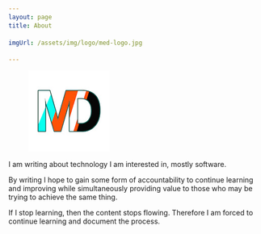 ```yaml
---
layout: page
title: About

imgUrl: /assets/img/logo/med-logo.jpg

---
```


<figure class="bio-figure-wrapper" draggable="false">
    <img src="/assets/img/logo/baseprofilelogo.jpg" alt="{{ site.altImgUrl }}" draggable="false" />
</figure>

I am writing about technology I am interested in, mostly software.

By writing I hope to gain some form of accountability to continue learning and improving while simultaneously providing value to those who may be trying to achieve the same thing.

If I stop learning, then the content stops flowing. Therefore I am forced to continue learning and document the process.